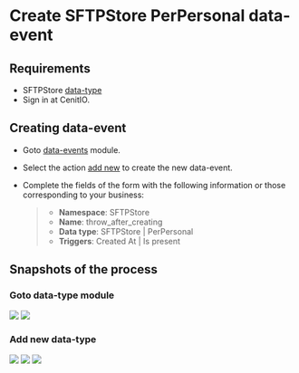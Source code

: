 # Create SFTPStore PerPersonal data-event

## Requirements

* SFTPStore [data-type](../data-types/SFTPStore-PerPersonal.md)
* Sign in at CenitIO.[<i class="fa fa-external-link" aria-hidden="true"></i>](https://cenit.io/users/sign_in)

## Creating data-event

* Goto [data-events](https://cenit.io/observer) module.
* Select the action [add new](https://cenit.io/observer/new) to create the new data-event.
* Complete the fields of the form with the following information or those corresponding to your business:

    >- **Namespace**: SFTPStore
    >- **Name**: throw_after_creating
    >- **Data type**: SFTPStore | PerPersonal
    >- **Triggers**: Created At | Is present

## Snapshots of the process

### Goto data-type module

   ![](assets/snapshots/sftp-store-observers/snapshots-001.png)
   ![](assets/snapshots/sftp-store-observers/snapshots-002.png)
    
### Add new data-type

   ![](assets/snapshots/sftp-store-observers/snapshots-003.png)
   ![](assets/snapshots/sftp-store-observers/snapshots-004.png)
   ![](assets/snapshots/sftp-store-observers/snapshots-005.png)

